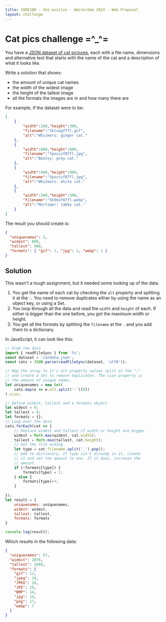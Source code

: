 ```yaml
---
title: CODE100 - the puzzles - Amsterdam 2024 - Web Proposal
layout: challenge
--- 
```


# Cat pics challenge =^_^=

You have a [JSON dataset of cat pictures](catdata.json), each with a file name, dimensions and alternative text that starts with the name of the cat and a description of what it looks like. 

Write a solution that shows: 

* the amount of unique cat names
* the width of the widest image
* the height of the tallest image
* all the formats the images are in and how many there are

For example, if the dataset were to be: 

```json
[
    {
        "width":200,"height":300,
        "filename":"5klvugfffl.gif",
        "alt":"Whiskers: ginger cat."
    },
    {
        "width":800,"height":600,
        "filename":"fpocczf87fl.jpg",
        "alt":"Bootsy: grey cat."
    },
    {
        "width":400,"height":900,
        "filename":"5pocczf87fl.jpg",
        "alt":"Whiskers: white cat."
    },
    {
        "width":200,"height":300,
        "filename":"5k9kof87fl.webp",
        "alt":"Mortimer: tabby cat."
    }
]
```

The result you should create is: 

```json
{
  "uniquenames": 3,
  "widest": 800,
  "tallest": 900,
  "formats": { "gif": 1, "jpg": 2, "webp": 1 }
}
```

<!-- details -->
<!-- summary -->
## Solution
<!-- endsummary -->

This wasn't a tough assignment, but it needed some looking up of the data. 

1. You get the name of each cat by checking the `alt` property and splitting it at the `:`. You need to remove duplicates either by using the name as an object key, or using a Set.
1. You loop through all the data and read the `width` and `height` of each. If either is bigger than the one before, you got the maximum width or height.
1. You get all the formats by splitting the `filename` at the `.` and you add them to a dictionary. 

In JavaScript, it can look like this:

```javascript
// Grab the data
import { readFileSync } from 'fs';
const dataset = 'catdata.json';
const cats = JSON.parse(readFileSync(dataset, 'utf8'));

// Map the array to it's alt property values split at the ":" 
// and create a Set to remove duplicates. The size property is 
// the amount of unique names. 
let uniquenames = new Set(
    cats.map(e => e.alt.split(':')[0])
).size;

// Define widest, tallest and a formats object
let widest = 0;
let tallest = 0;
let formats = {};
// Loop over the data
cats.forEach(cat => {
    // Replace widest and tallest if width or height are bigger
    widest = Math.max(widest, cat.width);
    tallest = Math.max(tallest, cat.height);
    // Get the file ending
    let type = cat.filename.split('.').pop();
    // Add to dictionary. If type isn't already in it, create 
    // it and set the amount to one. If it does, increase the 
    // amount.
    if (!formats[type]) {
        formats[type] = 1;
    } else {
        formats[type]++;
    }
    
});
let result = {
    uniquenames: uniquenames,
    widest: widest,
    tallest: tallest,
    formats: formats
}

console.log(result);
```

Which results in the following data:

```json
{
  "uniquenames": 57,
  "widest": 2076,
  "tallest": 2089,
  "formats": {
    "gif": 12,
    "jpeg": 19,
    "JPEG": 28,
    "JPE": 19,
    "BMP": 14,
    "jpg": 14,
    "png": 17,
    "webp": 7
  }
}
```

<!-- enddetails -->
